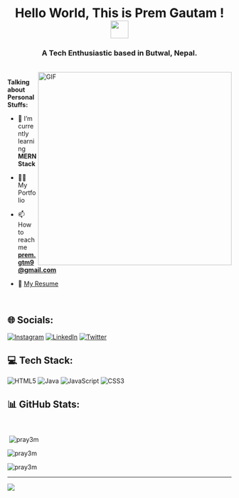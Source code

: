 <h1 align="center">Hello World, This is Prem Gautam ! <img src="https://media.giphy.com/media/hvRJCLFzcasrR4ia7z/giphy.gif" width="40px" height="40px"></h1>
<h3 align="center">A Tech Enthusiastic based in Butwal, Nepal.</h3> <br />
<img align="right" alt="GIF" src="https://media.giphy.com/media/L8K62iTDkzGX6/giphy.gif"  width="435" />

**Talking about Personal Stuffs:**

- 🌱 I’m currently learning **MERN Stack**

- 👨‍💻 My Portfolio

- 📫 How to reach me **prem.gtm9@gmail.com**

- 📝 [My Resume]()

<br/>


## 🌐 Socials:
 [![Instagram](https://img.shields.io/badge/Instagram-%23E4405F.svg?logo=Instagram&logoColor=white)](https://instagram.com/pray3m) [![LinkedIn](https://img.shields.io/badge/LinkedIn-%230077B5.svg?logo=linkedin&logoColor=white)](https://linkedin.com/in/pray3m)  [![Twitter](https://img.shields.io/badge/Twitter-%231DA1F2.svg?logo=Twitter&logoColor=white)](https://twitter.com/pray3m_) 

## 💻 Tech Stack:
![HTML5](https://img.shields.io/badge/html5-%23E34F26.svg?style=flat&logo=html5&logoColor=white) ![Java](https://img.shields.io/badge/java-%23ED8B00.svg?style=flat&logo=java&logoColor=white) ![JavaScript](https://img.shields.io/badge/javascript-%23323330.svg?style=flat&logo=javascript&logoColor=%23F7DF1E) ![CSS3](https://img.shields.io/badge/css3-%231572B6.svg?style=flat&logo=css3&logoColor=white)

## 📊 GitHub Stats:
<br>
<p>&nbsp;<img align="center" src="https://github-readme-stats.vercel.app/api?username=pray3m&show_icons=true&locale=en&theme=dracula"
        alt="pray3m" />
</p>

<p><img align="center" src="https://github-readme-streak-stats.herokuapp.com/?user=pray3m&theme=dracula" alt="pray3m" /></p>
<p>
    <img align="center"
        src="https://github-readme-stats.vercel.app/api/top-langs?username=pray3m&show_icons=true&locale=en&theme=dracula"
        alt="pray3m"/>
</p>

---
[![](https://visitcount.itsvg.in/api?id=pray3m&icon=5&color=0)](https://visitcount.itsvg.in)

<!---
pray3m/pray3m is a ✨ special ✨ repository because its `README.md` (this file) appears on your GitHub profile.
You can click the Preview link to take a look at your changes.
--->
